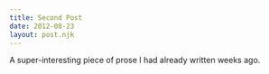 ```yaml
---
title: Second Post
date: 2012-08-23
layout: post.njk
---
```


A super-interesting piece of prose I had already written weeks ago.
